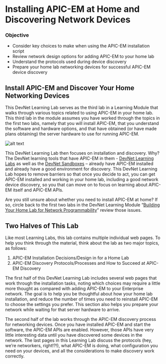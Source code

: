 # Installing APIC-EM at Home and Discovering Network Devices
### Objective
* Consider key choices to make when using the APIC-EM installation script  
* Review network design options for adding APIC-EM to your home lab  
* Understand the protocols used during device discovery  
* Prepare your home lab networking devices for successful APIC-EM device discovery

##  Install APIC-EM and Discover Your Home Networking Devices
This DevNet Learning Lab serves as the third lab in a Learning Module that walks through various topics related to using APIC-EM in your home lab. This third lab in the module assumes you have worked through the topics in the first two labs, namely that you will install APIC-EM, that you understand the software and hardware options, and that have obtained (or have made plans obtaining) the server hardware to use for running APIC-EM.

![alt text](/posts/files/01-apic-03-install-apic-home/assets/images/apic-3-01.png)

This DevNet Learning Lab then focuses on installation and discovery. Why? The DevNet learning tools that have APIC-EM in them - [DevNet Learning Labs](https://learninglabs.cisco.com/tracks) as well as the [DevNet Sandboxes](https://developer.cisco.com/site/devnet/sandbox/) – already have APIC-EM installed and already have a good environment for discovery. This DevNet Learning Lab hopes to remove barriers so that once you decide to act, you can get APIC-EM installed and working in your home lab, including a good network device discovery, so you that can move on to focus on learning about APIC-EM itself and APIC-EM APIs.

Are you still unsure about whether you need to install APIC-EM at home? If so, circle back to the first two labs in the DevNet Learning Module “[Building Your Home Lab for Network Programmability](https://learninglabs.cisco.com/modules/home-lab-network)” review those issues.

## Two Halves of This Lab
Like most Learning Labs, this lab contains multiple individual web pages. To help you think through the material, think about the lab as two major topics, as follows:
1. APIC-EM Installation Decisions/Design in for a Home Lab
2. APIC-EM Discovery Protocols/Processes and How to Succeed at APIC-EM Discovery

The first half of this DevNet Learning Lab includes several web pages that work through the installation tasks, noting which choices may require a little more thought as compared with adding APIC-EM to your Enterprise network. The goal is to help you be thoughtful about how your home lab installation, and reduce the number of times you need to reinstall APIC-EM to choose the settings you prefer. This section also helps you prepare your network while waiting for that server hardware to arrive.

The second half of the lab works through the APIC-EM discovery process for networking devices. Once you have installed APIC-EM and start the software, the APIC-EM APIs are enabled. However, those APIs have very little interesting data until you have discovered some devices in the network. The last pages in this Learning Lab discuss the protocols (hey, we’re networkers, right!?!), what APIC-EM is doing, what configuration you need on your devices, and all the considerations to make discovery work correctly.
